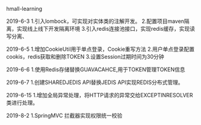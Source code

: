 hmall-learning



2019-6-3
1.引入lombock，可实现对实体类的注解开发。
2.配置项目maven隔离，实现线上线下开发隔离环境
3.引入redis连接池接口，实现redis缓存，实现读写分离、

2019-6-5
1.增加CookieUtil用于单点登录，Cookie重写方法
2.用户单点登录配置cookis，redis获取和删除TOKEN
3.设置Session过期时间为30分钟


2019-6-6
1.使用Redis存储替换GUAVACAHCE,用于TOKEN管理TOKEN信息

2019-6-7
1.创建SHAREDJEDIS API替换JEDIS API实现REDIS分布式管理。

2019-6-15
1.增加全局异常处理，将HTTP请求的异常交给EXCEPTINRESOLVER类进行处理。

2019-8-2
1.SpringMVC 拦截器实现权限统一校验